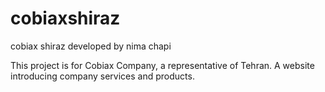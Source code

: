 # cobiaxshiraz
cobiax shiraz developed by nima chapi

This project is for Cobiax Company, a representative of Tehran.
A website introducing company services and products.
